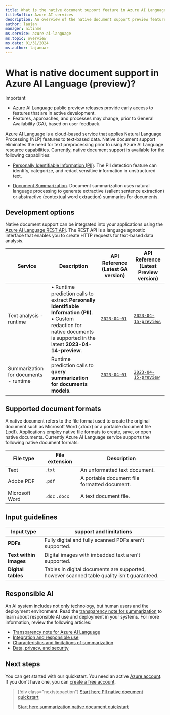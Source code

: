 ```yaml
---
title: What is the native document support feature in Azure AI Language (preview)?
titleSuffix: Azure AI services
description: An overview of the native document support preview feature for Azure AI Languages Personally Identifiable Information and Summarization capabilities.
author: laujan
manager: nitinme
ms.service: azure-ai-language
ms.topic: overview
ms.date: 01/31/2024
ms.author: lajanuar
---
```


# What is native document support in Azure AI Language (preview)?

> [!IMPORTANT]
>
> * Azure AI Language public preview releases provide early access to features that are in active development.
> * Features, approaches, and processes may change, prior to General Availability (GA), based on user feedback.

Azure AI Language is a cloud-based service that applies Natural Language Processing (NLP) features to text-based data. Native document support eliminates the need for text preprocessing prior to using Azure AI Language resource capabilities.  Currently, native document support is available for the following capabilities:

* [Personally Identifiable Information (PII)](../personally-identifiable-information/overview.md). The PII detection feature can identify, categorize, and redact sensitive information in unstructured text.

* [Document Summarization](../summarization/overview.md). Document summarization uses natural language processing to generate extractive (salient sentence extraction) or abstractive (contextual word extraction) summaries for documents.

## Development options

Native document support can be integrated into your applications using the [Azure AI Language REST API](/rest/api/language/). The REST API is a language agnostic interface that enables you to create HTTP requests for text-based data analysis.

|Service|Description|API Reference (Latest GA version)|API Reference (Latest Preview version)|
|--|--|--|--|
| Text analysis - runtime | &bullet; Runtime prediction calls to extract **Personally Identifiable Information (PII)**.</br>&bullet; Custom redaction for native documents is supported in the latest **2023-04-14-preview**.|[`2023-04-01`](/rest/api/language/2023-04-01/text-analysis-runtime)|[`2023-04-15-preview`.](/rest/api/language/2023-04-15-preview/text-analysis-runtime)|
| Summarization for documents - runtime|Runtime prediction calls to **query summarization for documents models**.|[`2023-04-01`](/rest/api/language/2023-04-01/text-analysis-runtime/submit-job)|[`2023-04-15-preview`](/rest/api/language/2023-04-15-preview/text-analysis-runtime)|

## Supported document formats

A native document refers to the file format used to create the original document such as Microsoft Word (.docx) or a portable document file (.pdf).  Applications employ native file formats to create, save, or open native documents.  Currently Azure AI Language service supports the following native document formats:

|File type|File extension|Description|
|---------|--------------|-----------|
|Text| `.txt`|An unformatted text document.|
|Adobe PDF| `.pdf`       |A portable document file formatted document.|
|Microsoft Word| `.doc` `.docx`|A text document file.|

## Input guidelines

|Input type|support and limitations|
|---|---|
|**PDFs**| Fully digital and fully scanned PDFs aren't supported.|
|**Text within images**| Digital images with imbedded text aren't supported.|
|**Digital tables**| Tables in digital documents are supported, however scanned table quality isn't guaranteed.|

## Responsible AI

An AI system includes not only technology, but human users and the deployment environment. Read the [transparency note for summarization](/legal/cognitive-services/language-service/transparency-note-extractive-summarization?context=/azure/ai-services/language-service/context/context) to learn about responsible AI use and deployment in your systems. For more information, review the following articles:

* [Transparency note for Azure AI Language](/legal/cognitive-services/language-service/transparency-note?context=/azure/ai-services/language-service/context/context)
* [Integration and responsible use](/legal/cognitive-services/language-service/guidance-integration-responsible-use-summarization?context=/azure/ai-services/language-service/context/context)
* [Characteristics and limitations of summarization](/legal/cognitive-services/language-service/characteristics-and-limitations-summarization?context=/azure/ai-services/language-service/context/context)
* [Data, privacy, and security](/legal/cognitive-services/language-service/data-privacy?context=/azure/ai-services/language-service/context/context)

## Next steps

You can get started with our quickstart. You need an active [Azure account](https://azure.microsoft.com/free/cognitive-services/).  If you don't have one, you can [create a free account](https://azure.microsoft.com/free).

> [!div class="nextstepaction"]
> [Start here PII native document quickstart](pii-quickstart.md "Learn how to process and analyze native documents.")
>
>[Start here summarization native document quickstart](summarization-quickstart.md "Learn how to process and analyze native documents.")
